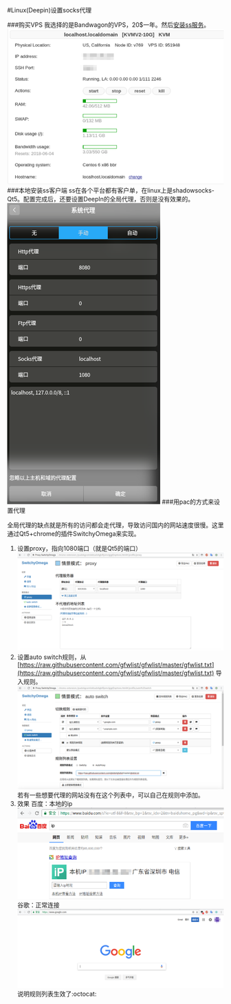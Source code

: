 #Linux(Deepin)设置socks代理

###购买VPS
我选择的是Bandwagon的VPS，20$一年。然后[安装ss服务](http://example.com/)。
![bandwagon](image/1.png "bandwagon")
###本地安装ss客户端
ss在各个平台都有客户单，在linux上是shadowsocks-Qt5。配置完成后，还要设置DeepIn的全局代理，否则是没有效果的。
![proxy](image/2.png "proxy")
###用pac的方式来设置代理

 全局代理的缺点就是所有的访问都会走代理，导致访问国内的网站速度很慢。这里通过Qt5+chrome的插件SwitchyOmega来实现。

1. 设置proxy，指向1080端口（就是Qt5的端口）
![3](image/3.png "3")
2. 设置auto switch规则，从[https://raw.githubusercontent.com/gfwlist/gfwlist/master/gfwlist.txt](https://raw.githubusercontent.com/gfwlist/gfwlist/master/gfwlist.txt)
导入规则。
![4](image/4.png "4")
若有一些想要代理的网站没有在这个列表中，可以自己在规则中添加。
3. 效果
百度：本地的ip
![5](image/5.png "5")
谷歌：正常连接
![6](image/6.png "6")
说明规则列表生效了:octocat: